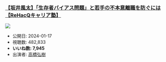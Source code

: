 ### [【坂井風太】「生存者バイアス問題」と若手の不本意離職を防ぐには【ReHacQキャリア塾】](https://www.youtube.com/watch?v=K1cs_1ChP70)
[![](https://img.youtube.com/vi/K1cs_1ChP70/sddefault.jpg)](https://www.youtube.com/watch?v=K1cs_1ChP70)
-   公開日: 2024-01-17
-   視聴数: 482,833
-   **いいね数: 7,945**
-   出演者: [高橋弘樹](/rehacq_fan/people/高橋弘樹 "wikilink")
